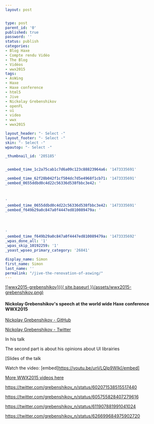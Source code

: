 ```yaml
---
layout: post


type: post
parent_id: '0'
published: true
password: ''
status: publish
categories:
- Blog Haxe
- Compte rendu Vidéo
- The Blog
- Vidéos
- wwx2015
tags:
- AsWing
- Haxe
- Haxe conference
- html5
- Jive
- Nickolay Grebenshikov
- openFL
- ui
- video
- wwx
- wwx2015

layout_header: "- Select -"
layout_footer: "- Select -"
skin: "- Select -"
wpautop: "- Select -"

_thumbnail_id: '205185'


_oembed_time_1c2a75cab1c7d6a09c123c88823964a6: '1473335691'

_oembed_time_62f28b042f1cf504dc7d5e4968f1cb71: '1473335691'
_oembed_0655ddbd0c4d22c56336d538fbbc3e42: '



'
_oembed_time_0655ddbd0c4d22c56336d538fbbc3e42: '1473335691'
_oembed_f649b29a0c847a0f4447ed810089479a: '




'
_oembed_time_f649b29a0c847a0f4447ed810089479a: '1473335692'
_wpas_done_all: '1'
_wpas_skip_10192259: '1'
_yoast_wpseo_primary_category: '26841'

display_name: Simon
first_name: Simon
last_name: ''
permalink: "/jive-the-renovation-of-aswing/"
---
```


[![wwx2015-grebenshikov]({{ site.baseurl }}/assets/wwx2015-grebenshikov.png)](https://www.silexlabs.org/wp-content/uploads/2015/07/wwx2015-grebenshikov.png)

#### Nickolay Grebenshikov's speech at the world wide Haxe conference WWX2015





[Nickolay Grebenshikov - GitHub](https://github.com/ngrebenshikov/)

[Nickolay Grebenshikov - Twitter](https://twitter.com/grebenshikov_n)

In his talk


The second part is about his opinions about UI librairies


[Slides of the talk


Watch the
video: 
[embed]https://youtu.be/unVLQIp9WIk[/embed]

[More WWX2015 videos here](https://www.silexlabs.org/wrapping-up-wwx2015/)

https://twitter.com/grebenshikov_n/status/602071538515517440

https://twitter.com/grebenshikov_n/status/605755828407279616

https://twitter.com/grebenshikov_n/status/611907881991041024

https://twitter.com/grebenshikov_n/status/626699684975902720
